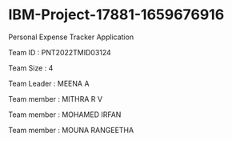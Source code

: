 # IBM-Project-17881-1659676916
Personal Expense Tracker Application

Team ID : PNT2022TMID03124

Team Size : 4

Team Leader : MEENA A

Team member : MITHRA R V

Team member : MOHAMED IRFAN

Team member : MOUNA RANGEETHA
